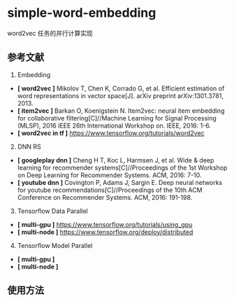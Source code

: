 # simple-word-embedding
word2vec 任务的并行计算实现

## 参考文献

1. Embedding

* **[ word2vec ]** Mikolov T, Chen K, Corrado G, et al. Efficient estimation of word representations in vector space[J]. arXiv preprint arXiv:1301.3781, 2013.
* **[ item2vec ]** Barkan O, Koenigstein N. Item2vec: neural item embedding for collaborative filtering[C]//Machine Learning for Signal Processing (MLSP), 2016 IEEE 26th International Workshop on. IEEE, 2016: 1-6.
* **[ word2vec in tf ]** https://www.tensorflow.org/tutorials/word2vec

2. DNN RS
* **[ googleplay dnn ]** Cheng H T, Koc L, Harmsen J, et al. Wide & deep learning for recommender systems[C]//Proceedings of the 1st Workshop on Deep Learning for Recommender Systems. ACM, 2016: 7-10.
* **[ youtube dnn ]** Covington P, Adams J, Sargin E. Deep neural networks for youtube recommendations[C]//Proceedings of the 10th ACM Conference on Recommender Systems. ACM, 2016: 191-198.

3. Tensorflow Data Parallel
* **[ multi-gpu ]** https://www.tensorflow.org/tutorials/using_gpu
* **[ multi-node ]** https://www.tensorflow.org/deploy/distributed

4. Tensorflow Model Parallel
* **[ multi-gpu ]**
* **[ multi-node ]**

## 使用方法
